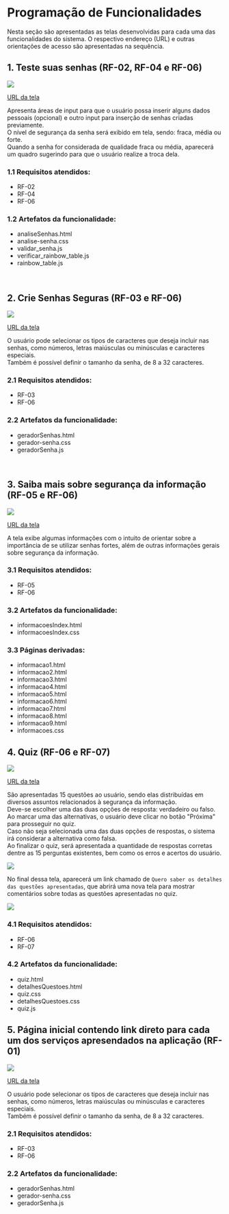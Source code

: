 # Programação de Funcionalidades

Nesta seção são apresentadas as telas desenvolvidas para cada uma das funcionalidades do sistema. O respectivo endereço (URL) e outras orientações de acesso são apresentadas na sequência.

## 1. Teste suas senhas (RF-02, RF-04 e RF-06)

<img scale=1 src="https://github.com/ICEI-PUC-Minas-PMV-ADS/pmv-ads-2022-2-e1-proj-web-t2-seguranca_informacao/blob/main/docs/img/Template_teste_senhas.png?raw=true"/>  

[URL da tela](https://icei-puc-minas-pmv-ads.github.io/pmv-ads-2022-2-e1-proj-web-t2-seguranca_informacao/src/pages/analiseSenhas.html)

Apresenta áreas de input para que o usuário possa inserir alguns dados pessoais (opcional) e outro input para inserção de senhas criadas previamente.  
O nível de segurança da senha será exibido em tela, sendo: fraca, média ou forte.  
Quando a senha for considerada de qualidade fraca ou média, aparecerá um quadro sugerindo para que o usuário realize a troca dela.

### 1.1 Requisitos atendidos:
* RF-02
* RF-04
* RF-06  

### 1.2 Artefatos da funcionalidade:

* analiseSenhas.html
* analise-senha.css
* validar_senha.js  
* verificar_rainbow_table.js  
* rainbow_table.js    

<br/>

## 2. Crie Senhas Seguras (RF-03 e RF-06)  

<img scale=1 src="https://github.com/ICEI-PUC-Minas-PMV-ADS/pmv-ads-2022-2-e1-proj-web-t2-seguranca_informacao/blob/main/docs/img/Template_outras.PNG?raw=true"/>  

[URL da tela](https://icei-puc-minas-pmv-ads.github.io/pmv-ads-2022-2-e1-proj-web-t2-seguranca_informacao/src/pages/geradorSenhas.html)

O usuário pode selecionar os tipos de caracteres que deseja incluir nas senhas, como números, letras maiúsculas ou minúsculas e caracteres especiais.  
Também é possível definir o tamanho da senha, de 8 a 32 caracteres.  

### 2.1 Requisitos atendidos:
* RF-03
* RF-06

### 2.2 Artefatos da funcionalidade:

* geradorSenhas.html
* gerador-senha.css
* geradorSenha.js  

<br/>  

## 3. Saiba mais sobre segurança da informação (RF-05 e RF-06)  

<img scale=1 src="https://github.com/ICEI-PUC-Minas-PMV-ADS/pmv-ads-2022-2-e1-proj-web-t2-seguranca_informacao/blob/main/docs/img/Template_informacoes.png?raw=true"/>  

[URL da tela](https://icei-puc-minas-pmv-ads.github.io/pmv-ads-2022-2-e1-proj-web-t2-seguranca_informacao/src/pages/informacoesIndex.html)

A tela exibe algumas informações com o intuito de orientar sobre a importância de se utilizar senhas fortes, além de outras informações gerais sobre segurança da informação.  

### 3.1 Requisitos atendidos:
* RF-05  
* RF-06  

### 3.2 Artefatos da funcionalidade:

* informacoesIndex.html
* informacoesIndex.css

### 3.3 Páginas derivadas:

* informacao1.html
* informacao2.html
* informacao3.html
* informacao4.html
* informacao5.html
* informacao6.html
* informacao7.html
* informacao8.html
* informacao9.html
* informacoes.css
 
 ## 4. Quiz (RF-06 e RF-07)  

 <img scale=1 src="https://github.com/ICEI-PUC-Minas-PMV-ADS/pmv-ads-2022-2-e1-proj-web-t2-seguranca_informacao/blob/main/docs/img/Template_quiz.png?raw=true"/>  

[URL da tela](https://icei-puc-minas-pmv-ads.github.io/pmv-ads-2022-2-e1-proj-web-t2-seguranca_informacao/src/pages/quiz.html)

São apresentadas 15 questões ao usuário, sendo elas distribuídas em diversos assuntos relacionados à segurança da informação.  
 Deve-se escolher uma das duas opções de resposta: verdadeiro ou falso.  
 Ao marcar uma das alternativas, o usuário deve clicar no botão "Próxima" para prosseguir no quiz.  
 Caso não seja selecionada uma das duas opções de respostas, o sistema irá considerar a alternativa como falsa.  
 Ao finalizar o quiz, será apresentada a quantidade de respostas corretas dentre as 15 perguntas existentes, bem como os erros e acertos do usuário.  

 <img scale=1 src="https://github.com/ICEI-PUC-Minas-PMV-ADS/pmv-ads-2022-2-e1-proj-web-t2-seguranca_informacao/blob/main/docs/img/Template_quiz_resultado.png?raw=true"/>  

 No final dessa tela, aparecerá um link chamado de `Quero saber os detalhes das questões apresentadas`, que abrirá uma nova tela para mostrar comentários sobre todas as questões apresentadas no quiz.  

  <img scale=1 src="https://github.com/ICEI-PUC-Minas-PMV-ADS/pmv-ads-2022-2-e1-proj-web-t2-seguranca_informacao/blob/main/docs/img/Template_quiz_gabarito.png?raw=true"/>  

### 4.1 Requisitos atendidos:
* RF-06  
* RF-07  

### 4.2 Artefatos da funcionalidade:

* quiz.html
* detalhesQuestoes.html
* quiz.css
* detalhesQuestoes.css
* quiz.js

## 5. Página inicial contendo link direto para cada um dos serviços apresendados na aplicação (RF-01)  

<img scale=1 src="https://github.com/ICEI-PUC-Minas-PMV-ADS/pmv-ads-2022-2-e1-proj-web-t2-seguranca_informacao/blob/main/docs/img/Template_outras.PNG?raw=true"/>  

[URL da tela](https://icei-puc-minas-pmv-ads.github.io/pmv-ads-2022-2-e1-proj-web-t2-seguranca_informacao/src/pages/geradorSenhas.html)

O usuário pode selecionar os tipos de caracteres que deseja incluir nas senhas, como números, letras maiúsculas ou minúsculas e caracteres especiais.  
Também é possível definir o tamanho da senha, de 8 a 32 caracteres.  

### 2.1 Requisitos atendidos:
* RF-03
* RF-06

### 2.2 Artefatos da funcionalidade:

* geradorSenhas.html
* gerador-senha.css
* geradorSenha.js  